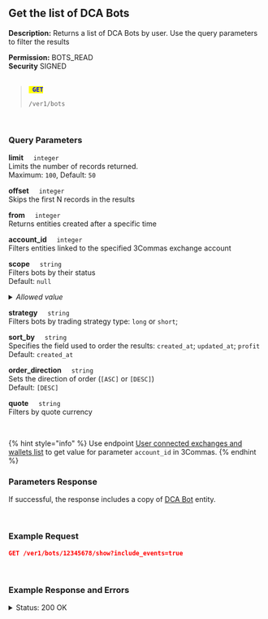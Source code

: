 ## Get the list of DCA Bots<br>

**Description:** Returns a list of DCA Bots by user. Use the query parameters to filter the results<br>

**Permission:** BOTS_READ<br>
**Security** SIGNED<br>
<br>

<blockquote>

<code><mark style="color:blue"><strong> GET </strong></mark></code>

<code>/ver1/bots</code>

</blockquote>

<br>

### Query Parameters<br>

<p>
   <strong>limit</strong>&nbsp;&nbsp;&nbsp;&nbsp;&nbsp;<code>integer</code><br>
   Limits the number of records returned.<br>
   Maximum: <code>100</code>, Default: <code>50</code>
</p>
<p>
   <strong>offset</strong>&nbsp;&nbsp;&nbsp;&nbsp;&nbsp;<code>integer</code><br>
   Skips the first N records in the results
</p>
<p>
   <strong>from</strong>&nbsp;&nbsp;&nbsp;&nbsp;&nbsp;<code>integer</code><br>
   Returns entities created after a specific time
</p>
<p>
   <strong>account_id</strong>&nbsp;&nbsp;&nbsp;&nbsp;&nbsp;<code>integer</code><br>
   Filters entities linked to the specified 3Commas exchange account
</p>
<p>
   <strong>scope</strong>&nbsp;&nbsp;&nbsp;&nbsp;&nbsp;<code>string</code><br>
   Filters bots by their status<br>
   Default: <code>null</code>
<details>
   <summary><em>Allowed value</em></summary>
   <dl>
      <li><strong>enable</strong> - returns bots where the state is active;
      <li><strong>disabled</strong> - returns bots where the state is stopped;
      <li><strong>null</strong> - returns all bots
   </dl>
</details>
</p>
<p>
   <strong>strategy</strong>&nbsp;&nbsp;&nbsp;&nbsp;&nbsp;<code>string</code><br>
   Filters bots by trading strategy type: <code>long</code> or <code>short</code>; 
</p>
<p>
   <strong>sort_by</strong>&nbsp;&nbsp;&nbsp;&nbsp;&nbsp;<code>string</code><br>
   Specifies the field used to order the results: <code>created_at</code>; <code>updated_at</code>; <code>profit</code><br>
   Default: <code>created_at</code>
</p>
<p>
   <strong>order_direction</strong>&nbsp;&nbsp;&nbsp;&nbsp;&nbsp;<code>string</code><br>
   Sets the direction of order (<code>[ASC]</code> or <code>[DESC]</code>)<br>
   Default: <code>[DESC]</code>
</p>
<p>
   <strong>quote</strong>&nbsp;&nbsp;&nbsp;&nbsp;&nbsp;<code>string</code><br>
   Filters by quote currency
</p>
<br>

{% hint style="info" %}
Use endpoint [User connected exchanges and wallets list](Account/User%20connected%20exchanges%20and%20wallets%20list.md) to get value for parameter <code>account_id</code> in 3Commas.
{% endhint %}
<br>


### Parameters Response<br>
<p>

If successful, the response includes a copy of [DCA Bot](./README.md) entity.
</p>

<br>

### Example Request<br>

```json
GET /ver1/bots/12345678/show?include_events=true
```
<br>


###  Example Response and Errors<br>

<details>
<summary>Status: 200 OK</summary><br>

```json
[
    {
        "id": 15565014,
        "account_id": 32199203,
        "is_enabled": true,
        "max_safety_orders": 3,
        "active_safety_orders_count": 3,
        "pairs": [
            "USDT_ETH"
        ],
        "strategy_list": [
            {
                "options": {},
                "strategy": "nonstop"
            }
        ],
        "close_strategy_list": [
            {
                "options": {
                    "time": "3m",
                    "points": "70",
                    "time_period": "7",
                    "trigger_condition": "greater"
                },
                "strategy": "rsi"
            }
        ],
        "safety_strategy_list": [],
        "max_active_deals": 1,
        "active_deals_count": 1,
        "deletable?": false,
        "created_at": "2024-10-24T21:53:26.994Z",
        "updated_at": "2024-10-30T06:11:52.685Z",
        "trailing_enabled": null,
        "tsl_enabled": false,
        "deal_start_delay_seconds": null,
        "stop_loss_timeout_enabled": false,
        "stop_loss_timeout_in_seconds": 0,
        "disable_after_deals_count": null,
        "deals_counter": null,
        "allowed_deals_on_same_pair": null,
        "easy_form_supported": false,
        "close_deals_timeout": null,
        "url_secret": "bfbaf59b47",
        "take_profit_steps": [],
        "name": "20 oct number 2",
        "take_profit": "0.0",
        "min_profit_percentage": "2.0",
        "base_order_volume": "50.0",
        "safety_order_volume": "15.0",
        "safety_order_step_percentage": "1.0",
        "take_profit_type": "base",
        "min_profit_type": "base_order_volume",
        "type": "Bot::SingleBot",
        "martingale_volume_coefficient": "1.7",
        "martingale_step_coefficient": "4.0",
        "stop_loss_percentage": "0.0",
        "cooldown": "300",
        "btc_price_limit": "0.0",
        "strategy": "long",
        "min_volume_btc_24h": "0.0",
        "profit_currency": "quote_currency",
        "min_price": null,
        "max_price": null,
        "stop_loss_type": "stop_loss",
        "safety_order_volume_type": "quote_currency",
        "base_order_volume_type": "quote_currency",
        "account_name": "Paper Account 1251857",
        "trailing_deviation": "0.2",
        "finished_deals_profit_usd": "4.12902028",
        "finished_deals_count": "4",
        "leverage_type": "not_specified",
        "leverage_custom_value": null,
        "start_order_type": "limit",
        "active_deals_usd_profit": "-7.006519044",
        "reinvesting_percentage": "100.0",
        "risk_reduction_percentage": "0.0",
        "reinvested_volume_usd": null,
        "min_price_percentage": null,
        "max_price_percentage": null
    },
    ...
]
```
</details>